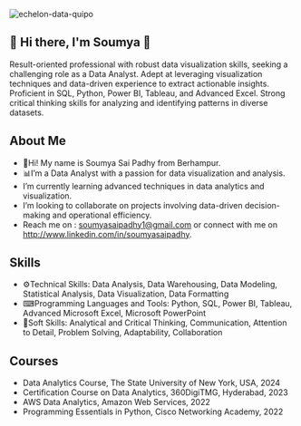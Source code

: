  ![echelon-data-quipo](https://github.com/soumyasaipadhy1/soumyasaipadhy1/assets/143524714/3593db0a-c279-46e7-9384-75383b1aaae4)


## 👋 Hi there, I'm Soumya 👋
Result-oriented professional with robust data visualization skills, seeking a challenging role as a Data Analyst. Adept at leveraging visualization techniques and data-driven experience to extract actionable insights. Proficient in SQL, Python, Power BI, Tableau, and Advanced Excel. Strong critical thinking skills for analyzing and identifying patterns in diverse datasets.


## About Me
- 👋Hi! My name is Soumya Sai Padhy from Berhampur.
- 📊I’m a Data Analyst with a passion for data visualization and analysis.
- I’m currently learning advanced techniques in data analytics and visualization.
- I’m looking to collaborate on projects involving data-driven decision-making and operational efficiency.
- Reach me on : soumyasaipadhy1@gmail.com or connect with me on http://www.linkedin.com/in/soumyasaipadhy.

## Skills
- ⚙Technical Skills: Data Analysis, Data Warehousing, Data Modeling, Statistical Analysis, Data Visualization, Data Formatting
- ⌨Programming Languages and Tools: Python, SQL, Power BI, Tableau, Advanced Microsoft Excel, Microsoft PowerPoint
- 👀Soft Skills: Analytical and Critical Thinking, Communication, Attention to Detail, Problem Solving, Adaptability, Collaboration

## Courses
- Data Analytics Course, The State University of New York, USA, 2024
- Certification Course on Data Analytics, 360DigiTMG, Hyderabad, 2023
- AWS Data Analytics, Amazon Web Services, 2022
- Programming Essentials in Python, Cisco Networking Academy, 2022


